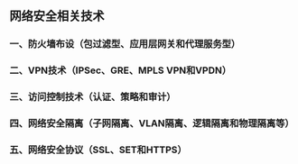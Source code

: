 ## 网络安全相关技术

### 一、防火墙布设（包过滤型、应用层网关和代理服务型）

### 二、VPN技术（IPSec、GRE、MPLS VPN和VPDN）

### 三、访问控制技术（认证、策略和审计）

### 四、网络安全隔离（子网隔离、VLAN隔离、逻辑隔离和物理隔离等）

### 五、网络安全协议（SSL、SET和HTTPS）


